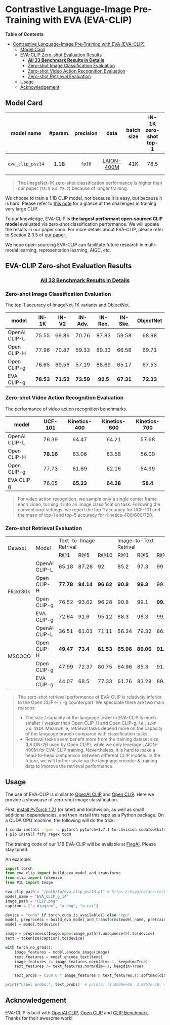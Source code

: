 # Contrastive Language-Image Pre-Training with EVA (EVA-CLIP)

**Table of Contents**

- [Contrastive Language-Image Pre-Training with EVA (EVA-CLIP)](#contrastive-language-image-pre-training-with-eva-eva-clip)
  - [Model Card](#model-card)
  - [EVA-CLIP Zero-shot Evaluation Results](#eva-clip-zero-shot-evaluation-results)
    - [**All 33 Benchmark Results in Details**](#all-33-benchmark-results-in-details)
    - [Zero-shot Image Classification Evaluation](#zero-shot-image-classification-evaluation)
    - [Zero-shot Video Action Recognition Evaluation](#zero-shot-video-action-recognition-evaluation)
    - [Zero-shot Retrieval Evaluation](#zero-shot-retrieval-evaluation)
  - [Usage](#usage)
  - [Acknowledgement](#acknowledgement)
  

## Model Card

<div align="center">

| model name | #param. | precision | data  |  batch size | IN-1K zero-shot top-1 | weight |
|:-----------:|:------:|:------:|:------:|:------:|:------:|:------:|
| `eva_clip_psz14` | 1.1B | `fp16` | [LAION-400M](https://laion.ai/laion-400-open-dataset/) | 41K | 78.5 | [🤗 HF link](https://huggingface.co/BAAI/EVA/blob/main/eva_clip_psz14.pt) (`2GB`) |

</div>

> The ImageNet-1K zero-shot classification performance is higher than our paper (`78.5` *v.s.* `78.2`) because of longer training.

We choose to train a 1.1B CLIP model, not because it is easy, but because it is hard. Please refer to [this note](https://docs.google.com/document/d/1FXosAZ3wMrzThgnWR6KSkXIz4IMItq3umDGos38pJps/edit) for a glance at the challenges in training very large CLIP.

To our knowledge, EVA-CLIP is **the largest performant open-sourced CLIP model** evaluated via zero-shot classification performance.
We will update the results in our paper soon.
For more details about EVA-CLIP, please refer to Section 2.3.5 of [our paper](https://arxiv.org/pdf/2211.07636.pdf).

We hope open-sourcing EVA-CLIP can facilitate future research in multi-modal learning, representation learning, AIGC, *etc*.

## EVA-CLIP Zero-shot Evaluation Results


<div align="center">

### [**All 33 Benchmark Results in Details**](./Benchmark.md) 

</div>



### Zero-shot Image Classification Evaluation

The top-1 accuracy of ImageNet-1K variants and ObjectNet.

<div align="center">

| model | IN-1K | IN-V2 |  IN-Adv. | IN-Ren. |IN-Ske. | ObjectNet |
|-------|:-----:|:-----:|:----:| :------:|:-------:|:---------:|
| OpenAI CLIP-L | 75.55 | 69.86 | 70.76 | 87.83 | 59.58 | 68.98 |
| Open CLIP-H | 77.96 | 70.87 | 59.33 | 89.33 | 66.58 | 69.71 |
| Open CLIP-g | 76.65 | 69.56 | 57.19 | 88.69 | 65.17 | 67.53 |
| EVA CLIP-g | **78.53** | **71.52** | **73.59** | **92.5** | **67.31** | **72.33** |
 
</div>

### Zero-shot Video Action Recognition Evaluation

The performance of video action recognition benchmarks.

<div align="center">

| model | UCF-101 | Kinetics-400 | Kinetics-600 | Kinetics-700 |
|-------|:-----:|:-----:|:----:| :----:|
| OpenAI CLIP-L | 76.39 | 64.47 | 64.21 | 57.68 |
| Open CLIP-H   | **78.16** | 63.06 | 63.58 | 56.09 |
| Open CLIP-g   | 77.73 | 61.69 | 62.16 | 54.99 |
| EVA CLIP-g    | 76.05 | **65.23** | **64.38** | **58.4** |

</div>


> For video action recognition, we sample only a single center frame each video, turning it into an image classification task.
> Following the conventional settings, we report the top-1 accuracy for UCF-101 and the mean of top-1 and top-5 accuracy for Kinetics-400/600/700.

### Zero-shot Retrieval Evaluation

<div align="center">

<table>
   <tr>
      <td rowspan=2>Dataset</td>
      <td rowspan=2>Model</td>
      <td colspan=3>Text-to-Image Retrival</td>
      <td colspan=3>Image-to-Text Retrival</td>
   </tr>
   <tr>
      <td>R@1</td>
      <td>R@5</td>
      <td>R@10</td>
      <td>R@1</td>
      <td>R@5</td>
      <td>R@10</td>
   </tr>
   <tr>
      <td rowspan=4>Flickr30k</td>
      <td>OpenAI CLIP-L</td>
      <td>65.18 </td>
      <td>87.28 </td>
      <td>92 </td>
      <td>85.2 </td>
      <td>97.3 </td>
      <td>99 </td>
   </tr>
   <tr>
      <td>Open CLIP-H</td>
      <td><b>77.78</b></td>
      <td><b>94.14</b></td>
      <td><b>96.62</b></td>
      <td><b>90.8</b></td>
      <td><b>99.3</b></td>
      <td>99.7</td>
   </tr>
   <tr>
      <td>Open CLIP-g</td>
      <td>76.52 </td>
      <td>93.62 </td>
      <td>96.28 </td>
      <td>90.8 </td>
      <td>99.1 </td>
      <td><b>99.8</b></td>
   </tr>
   <tr>
      <td>EVA CLIP-g</td>
      <td>72.64 </td>
      <td>91.6 </td>
      <td>95.12 </td>
      <td>88.3 </td>
      <td>98.3 </td>
      <td>99.3 </td>
   </tr>
   <tr>
      <td rowspan=4>MSCOCO</td>
      <td>OpenAI CLIP-L</td>
      <td>36.51 </td>
      <td>61.01 </td>
      <td>71.11 </td>
      <td>56.34 </td>
      <td>79.32 </td>
      <td>86.66 </td>
   </tr>
   <tr>
      <td>Open CLIP-H</td>
      <td><b>49.47</b></td>
      <td><b>73.4</b></td>
      <td><b>81.53</b></td>
      <td><b>65.96</b></td>
      <td><b>86.06</b></td>
      <td><b>91.9</b></td>
   </tr>
   <tr>
      <td>Open CLIP-g</td>
      <td>47.99 </td>
      <td>72.37 </td>
      <td>80.75 </td>
      <td>64.96 </td>
      <td>85.3 </td>
      <td>91.46 </td>
   </tr>
   <tr>
      <td>EVA CLIP-g</td>
      <td>44.07 </td>
      <td>68.5 </td>
      <td>77.33 </td>
      <td>61.76 </td>
      <td>83.28 </td>
      <td>89.96 </td>
   </tr>
</table>

</div>

> The zero-shot retrieval performance of EVA-CLIP is relatively inferior to the Open CLIP-H / -g counterpart. We speculate there are two main reasons: 
> - The size / capacity of the language tower in EVA-CLIP is much smaller / weaker than Open CLIP-H and Open CLIP-g, *i.e.*, `124M` *v.s.* `354M`. Meanwhile, retrieval tasks depend more on the capacity of the language branch compared with classification tasks.
> - Retrieval tasks seem benefit more from the training dataset size (LAION-2B used by Open CLIP), while we only leverage LAION-400M for EVA-CLIP training. 
> Nevertheless, it is hard to make a head-to-head comparison between different CLIP models. In the future, we will further scale up the language encoder & training data to improve the retrieval performance.

## Usage

The use of EVA-CLIP is similar to [OpenAI CLIP](https://github.com/openai/CLIP) and [Open CLIP](https://github.com/mlfoundations/open_clip).
Here we provide a showcase of zero-shot image classification.

First, [install PyTorch 1.7.1](https://pytorch.org/get-started/locally/) (or later) and torchvision, as well as small additional dependencies, and then install this repo as a Python package. On a CUDA GPU machine, the following will do the trick:

```bash
$ conda install --yes -c pytorch pytorch=1.7.1 torchvision cudatoolkit=11.0
$ pip install ftfy regex tqdm
```

The training code of our 1.1B EVA-CLIP will be available at [FlagAI](https://github.com/FlagAI-Open/FlagAI). Please stay tuned.


An example:
```python
import torch
from eva_clip import build_eva_model_and_transforms
from clip import tokenize
from PIL import Image

eva_clip_path = "/path/to/eva_clip_psz14.pt" # https://huggingface.co/BAAI/EVA/blob/main/eva_clip_psz14.pt
model_name = "EVA_CLIP_g_14"
image_path = "CLIP.png"
caption = ["a diagram", "a dog", "a cat"]

device = "cuda" if torch.cuda.is_available() else "cpu"
model, preprocess = build_eva_model_and_transforms(model_name, pretrained=eva_clip_path)
model = model.to(device)

image = preprocess(Image.open(image_path)).unsqueeze(0).to(device)
text = tokenize(caption).to(device)

with torch.no_grad():
    image_features = model.encode_image(image)
    text_features = model.encode_text(text)
    image_features /= image_features.norm(dim=-1, keepdim=True)
    text_features /= text_features.norm(dim=-1, keepdim=True)

    text_probs = (100.0 * image_features @ text_features.T).softmax(dim=-1)

print("Label probs:", text_probs)  # prints: [1.0000e+00, 2.0857e-10, 4.8534e-12]
```


## Acknowledgement
EVA-CLIP is built with [OpenAI CLIP](https://github.com/openai/CLIP), [Open CLIP](https://github.com/mlfoundations/open_clip) and [CLIP Benchmark](https://github.com/LAION-AI/CLIP_benchmark). Thanks for their awesome work!
